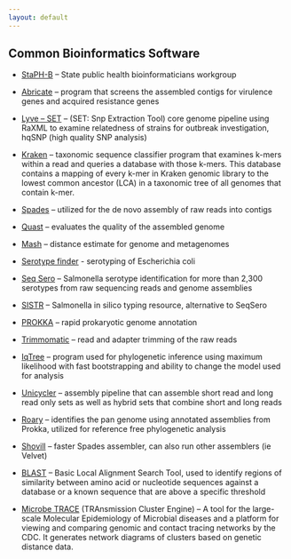```yaml
---
layout: default
---
```

## Common Bioinformatics Software

* [StaPH-B](https://github.com/StaPH-B) – State public health bioinformaticians workgroup

* [Abricate](https://github.com/tseemann/abricate) – program that screens the assembled contigs for virulence genes and acquired resistance genes

* [Lyve – SET](https://github.com/lskatz/lyve-SET) – (SET: Snp Extraction Tool) core genome pipeline using RaXML to examine relatedness of strains for outbreak investigation, hqSNP (high quality SNP analysis)

* [Kraken](https://github.com/DerrickWood/kraken2) – taxonomic sequence classifier program that examines k-mers within a read and queries a database with those k-mers. This database contains a mapping of every k-mer in Kraken genomic library to the lowest common ancestor (LCA) in a taxonomic tree of all genomes that contain k-mer.

* [Spades](https://github.com/ablab/spades) – utilized for the de novo assembly of raw reads into contigs

* [Quast](http://quast.sourceforge.net/quast) – evaluates the quality of the assembled genome

* [Mash](https://github.com/marbl/Mash) – distance estimate for genome and metagenomes

* [Serotype finder](https://bitbucket.org/genomicepidemiology/serotypefinder.git) - serotyping of Escherichia coli

* [Seq Sero](https://github.com/denglab/SeqSero) – Salmonella serotype identification for more than 2,300 serotypes from raw sequencing reads and genome assemblies

* [SISTR](https://github.com/phac-nml/sistr_cmd) – Salmonella in silico typing resource, alternative to SeqSero

* [PROKKA](https://github.com/tseemann/prokka) – rapid prokaryotic genome annotation

* [Trimmomatic](http://www.usadellab.org/cms/?page=trimmomatic) – read and adapter trimming of the raw reads

* [IqTree](http://www.iqtree.org) – program used for phylogenetic inference using maximum likelihood with fast bootstrapping and ability to change the model used for analysis

* [Unicycler](https://github.com/rrwick/Unicycler) – assembly pipeline that can assemble short read and long read only sets as well as hybrid sets that combine short and long reads

* [Roary](https://sanger-pathogens.github.io/Roary/) – identifies the pan genome using annotated assemblies from Prokka, utilized for reference free phylogenetic analysis

* [Shovill](https://github.com/tseemann/shovill) – faster Spades assembler, can also run other assemblers (ie Velvet)

* [BLAST](https://blast.ncbi.nlm.nih.gov/Blast.cgi) – Basic Local Alignment Search Tool, used to identify regions of similarity between amino acid or nucleotide sequences against a database or a known sequence that are above a specific threshold

* [Microbe TRACE](https://microbetrace.herokuapp.com/) (TRAnsmission Cluster Engine) – A tool for the large-scale Molecular Epidemiology of Microbial diseases and a platform for viewing and comparing genomic and contact tracing networks by the CDC. It generates network diagrams of clusters based on genetic distance data.
